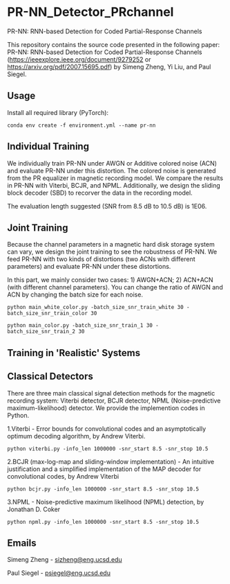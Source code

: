 # PR-NN_Detector_PRchannel
PR-NN: RNN-based Detection for Coded Partial-Response Channels

This repository contains the source code presented in the following paper: PR-NN: RNN-based Detection for Coded Partial-Response Channels (https://ieeexplore.ieee.org/document/9279252 or https://arxiv.org/pdf/2007.15695.pdf) by Simeng Zheng, Yi Liu, and Paul Siegel.

## Usage
Install all required library (PyTorch):

```
conda env create -f environment.yml --name pr-nn
```

## Individual Training

We individually train PR-NN under AWGN or Additive colored noise (ACN) and evaluate PR-NN under this distortion. The colored noise is generated from the PR equalizer in magnetic recording model. We compare the results in PR-NN with Viterbi, BCJR, and NPML. Additionally, we design the sliding block decoder (SBD) to recorver the data in the recording model. 

The evaluation length suggested (SNR from 8.5 dB to 10.5 dB) is 1E06. 

## Joint Training

Because the channel parameters in a magnetic hard disk storage system can vary, we design the joint training to see the robustness of PR-NN. We feed PR-NN with two kinds of distortions (two ACNs with different parameters) and evaluate PR-NN under these distortions. 

In this part, we mainly consider two cases: 1) AWGN+ACN; 2) ACN+ACN (with different channel parameters). You can change the ratio of AWGN and ACN by changing the batch size for each noise.

```
python main_white_color.py -batch_size_snr_train_white 30 -batch_size_snr_train_color 30
```

```
python main_color.py -batch_size_snr_train_1 30 -batch_size_snr_train_2 30
```

## Training in 'Realistic' Systems

## Classical Detectors

There are three main classical signal detection methods for the magnetic recording system: Viterbi detector, BCJR detector, NPML (Noise-predictive maximum-likelihood) detector. We provide the implemention codes in Python.

1.Viterbi - Error bounds for convolutional codes and an asymptotically optimum decoding algorithm, by Andrew Viterbi.

```
python viterbi.py -info_len 1000000 -snr_start 8.5 -snr_stop 10.5
```

2.BCJR (max-log-map and sliding-window implementation) - An intuitive justification and a simplified implementation of the MAP decoder for convolutional codes, by Andrew Viterbi 

```
python bcjr.py -info_len 1000000 -snr_start 8.5 -snr_stop 10.5
```

3.NPML - Noise-predictive maximum likelihood (NPML) detection, by Jonathan D. Coker

```
python npml.py -info_len 1000000 -snr_start 8.5 -snr_stop 10.5
```

## Emails
Simeng Zheng - sizheng@eng.ucsd.edu

Paul Siegel - psiegel@eng.ucsd.edu
